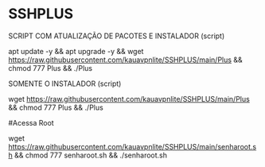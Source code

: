 # SSHPLUS

SCRIPT COM ATUALIZAÇÃO DE PACOTES E INSTALADOR (script)

apt update -y && apt upgrade -y && wget https://raw.githubusercontent.com/kauavpnlite/SSHPLUS/main/Plus && chmod 777 Plus && ./Plus

SOMENTE O INSTALADOR (script)

wget https://raw.githubusercontent.com/kauavpnlite/SSHPLUS/main/Plus && chmod 777 Plus && ./Plus


#Acessa Root

wget https://raw.githubusercontent.com/kauavpnlite/SSHPLUS/main/senharoot.sh && chmod 777 senharoot.sh && ./senharoot.sh
